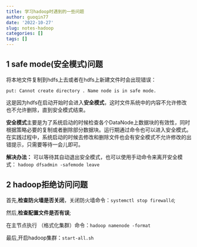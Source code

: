 ```yaml
---
title: 学习hadoop时遇到的一些问题
author: guoqin77
date: '2022-10-27'
slug: notes-hadoop
categories: []
tags: []
---
```


## 1 safe mode(安全模式)问题

将本地文件复制到hdfs上去或者在hdfs上新建文件时会出现错误：

`put: Cannot create directory . Name node is in safe mode.`

这是因为hdfs在启动开始时会进入**安全模式**，这时文件系统中的内容不允许修改也不允许删除，直到安全模式结束。

**安全模式**主要是为了系统启动的时候检查各个DataNode上数据块的有效性，同时根据策略必要的复制或者删除部分数据块。运行期通过命令也可以进入安全模式。在实践过程中，系统启动的时候去修改和删除文件也会有安全模式不允许修改的出错提示，只需要等待一会儿即可。

**解决办法：**
可以等待其自动退出安全模式，也可以使用手动命令来离开安全模式：
`hadoop dfsadmin -safemode leave`


## 2 hadoop拒绝访问问题

首先,**检查防火墙是否关闭**，关闭防火墙命令：`systemctl stop firewalld`;

然后,**检查配置文件是否有误**;

在主节点执行 （格式化集群）命令：`hadoop namenode -format`

最后,开启hadoop集群：`start-all.sh`